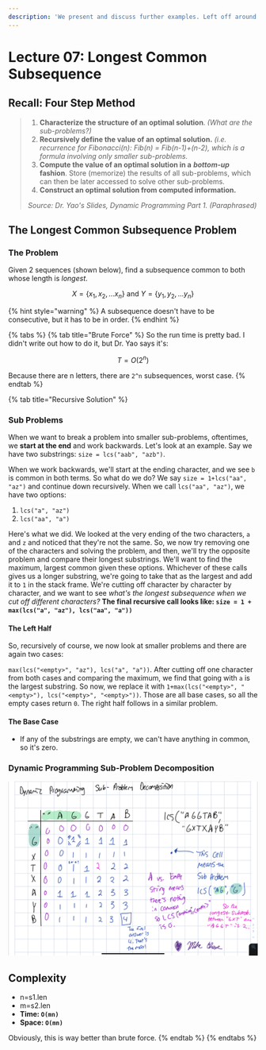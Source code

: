```yaml
---
description: 'We present and discuss further examples. Left off around 14:08.'
---
```


# Lecture 07: Longest Common Subsequence

## Recall: Four Step Method

> 1. **Characterize the structure of an optimal solution**. _\(What are the sub-problems?\)_
> 2. **Recursively define the value of an optimal solution.** _\(i.e. recurrence for Fibonacci\(n\): Fib\(n\) = Fib\(n-1\)+\(n-2\), which is a formula involving only smaller sub-problems._
> 3. **Compute the value of an optimal solution in a** _**bottom-up**_ **fashion**. Store \(memorize\) the results of all sub-problems, which can then be later accessed to solve other sub-problems.
> 4. **Construct an optimal solution from computed information.**
>
> _Source: Dr. Yao's Slides, Dynamic Programming Part 1. \(Paraphrased\)_

## The Longest Common Subsequence Problem

### The Problem

Given 2 sequences \(shown below\), find a subsequence common to both whose length is _longest_.

$$
X=\{x_1, x_2, ... x_n\} \text{ and } Y=\{y_1, y_2, ... y_n\}
$$

{% hint style="warning" %}
A subsequence doesn't have to be consecutive, but it has to be in order.
{% endhint %}

{% tabs %}
{% tab title="Brute Force" %}
So the run time is pretty bad. I didn't write out how to do it, but Dr. Yao says it's:



$$
T=O(2^n)
$$

Because there are n letters, there are `2^n` subsequences, worst case. 
{% endtab %}

{% tab title="Recursive Solution" %}
### Sub Problems

When we want to break a problem into smaller sub-problems, oftentimes, we **start at the end** and work backwards. Let's look at an example. Say we have two substrings: `size = lcs("aab", "azb")`.

When we work backwards, we'll start at the ending character, and we see `b` is common in both terms. So what do we do? We say `size = 1+lcs("aa", "az")` and continue down recursively. When we call `lcs("aa", "az")`, we have two options:

1. `lcs("a", "az")`
2. `lcs("aa", "a")`

Here's what we did. We looked at the very ending of the two characters, `a` and `z` and noticed that they're not the same. So, we now try removing one of the characters and solving the problem, and then, we'll try the opposite problem and compare their longest substrings. We'll want to find the maximum, largest common given these options. Whichever of these calls gives us a longer substring, we're going to take that as the largest and add it to `1` in the stack frame. We're cutting off character by character by character, and we want to see _what's the longest subsequence when we cut off different characters?_ **The final recursive call looks like: `size = 1 + max(lcs("a", "az"), lcs("aa", "a"))`**

#### The Left Half

So, recursively of course, we now look at smaller problems and there are again two cases:

`max(lcs("<empty>", "az"), lcs("a", "a"))`. After cutting off one character from both cases and comparing the maximum, we find that going with `a` is the largest substring. So now, we replace it with `1+max(lcs("<empty>", "<empty>"), lcs("<empty>", "<empty>"))`. Those are all base cases, so all the empty cases return `0`. The right half follows in a similar problem.

#### The Base Case

* If any of the substrings are empty, we can't have anything in common, so it's zero. 

### Dynamic Programming Sub-Problem Decomposition

![](../../.gitbook/assets/dynamic-programming-sub-problem-subsequence-decomposition.jpeg)

## Complexity

* n=s1.len
* m=s2.len
* **Time: `O(mn)`**
* **Space: `O(mn)`**

Obviously, this is way better than brute force.
{% endtab %}
{% endtabs %}









